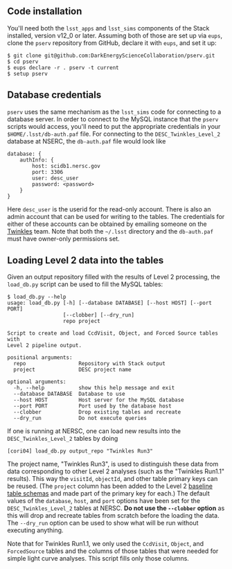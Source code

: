 ## Code installation

You'll need both the `lsst_apps` and `lsst_sims` components of the
Stack installed, version v12_0 or later.  Assuming both of those are
set up via `eups`, clone the `pserv` repository from GitHub, declare
it with `eups`, and set it up:
```
$ git clone git@github.com:DarkEnergyScienceCollaboration/pserv.git
$ cd pserv
$ eups declare -r . pserv -t current
$ setup pserv
```

## Database credentials

`pserv` uses the same mechanism as the `lsst_sims` code for connecting
to a database server.  In order to connect to the MySQL instance that
the `pserv` scripts would access, you'll need to put the appropriate
credentials in your `$HOME/.lsst/db-auth.paf` file.  For connecting to
the `DESC_Twinkles_Level_2` database at NSERC, the `db-auth.paf` file
would look like
```
database: {
    authInfo: {
        host: scidb1.nersc.gov
        port: 3306
        user: desc_user
        password: <password>
    }
}
```
Here `desc_user` is the userid for the read-only account.  There is
also an admin account that can be used for writing to the tables.  The
credentials for either of these accounts can be obtained by emailing
someone on the
[Twinkles](https://github.com/DarkEnergyScienceCollaboration/Twinkles)
team.  Note that both the `~/.lsst` directory and the `db-auth.paf` must
have owner-only permissions set.

## Loading Level 2 data into the tables

Given an output repository filled with the results of Level 2
processing, the `load_db.py` script can be used to fill the MySQL
tables:
```
$ load_db.py --help
usage: load_db.py [-h] [--database DATABASE] [--host HOST] [--port PORT]
                  [--clobber] [--dry_run]
                  repo project

Script to create and load CcdVisit, Object, and Forced Source tables with
Level 2 pipeline output.

positional arguments:
  repo                 Repository with Stack output
  project              DESC project name

optional arguments:
  -h, --help           show this help message and exit
  --database DATABASE  Database to use
  --host HOST          Host server for the MySQL database
  --port PORT          Port used by the database host
  --clobber            Drop existing tables and recreate
  --dry_run            Do not execute queries
```

If one is running at NERSC, one can load new results into the
`DESC_Twinkles_Level_2` tables by doing
```
[cori04] load_db.py output_repo "Twinkles Run3"
```

The project name, "Twinkles Run3", is used to distinguish these data
from data corresponding to other Level 2 analyses (such as the
"Twinkles Run1.1" results).  This way the `visitId`, `objectId`, and
other table primary keys can be reused. (The `project` column has been
added to the Level 2 [baseline table
schemas](https://lsst-web.ncsa.illinois.edu/schema/index.php?sVer=baseline)
and made part of the primary key for each.)  The default values of the
`database`, `host`, and `port` options have been set for the
`DESC_Twinkles_Level_2` tables at NERSC.  __Do not use the `--clobber`
option__ as this will drop and recreate tables from scratch before the
loading the data.  The `--dry_run` option can be used to show what
will be run without executing anything.

Note that for Twinkles Run1.1, we only used the `CcdVisit`, `Object`,
and `ForcedSource` tables and the columns of those tables that were
needed for simple light curve analyses.  This script fills only those
columns.
